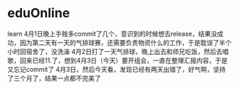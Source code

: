 # eduOnline
learn
4月1日晚上手贱多commit了几个，意识到的时候想去release，结果没成功，因为第二天有一天的气排球赛，还需要负责物资什么的工作，于是耽误了半个小时回宿舍了，没洗澡
4月2日打了一天气排球，晚上出去和师兄吃饭，然后去唱歌，回来已经11.了，想到4月3日（今天）要开组会，一直在整理汇报内容，于是又忘记commit了
4月3日，然后今天看，发现已经有两天出错了，好气啊，坚持了三个月了，结果一点都不完美了
